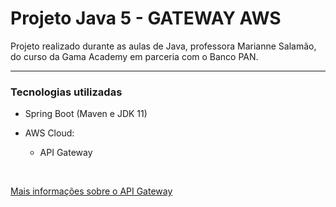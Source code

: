 # Projeto Java 5 - GATEWAY AWS

Projeto realizado durante as aulas de Java, professora Marianne Salamão, do curso da Gama Academy em parceria com o Banco PAN.

---
### Tecnologias utilizadas

- Spring Boot (Maven e JDK 11)

- AWS Cloud:
  - API Gateway
<br>

<a target="_blank" href="https://github.com/jessicakopps/estudos/blob/master/AWS/gateway.md"> Mais informações sobre o API Gateway</a>

